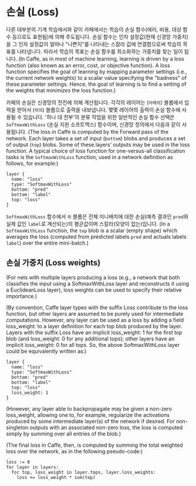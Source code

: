 # 손실 (Loss)

다른 대부분의 기계 학습에서와 같이 카페에서는 학습이 손실 함수(에러, 비용, 대상 함수 등으로도 표현됨)에 의해 주도됩니다. 손실 함수는 인자 설정값(현재 신경망 가중치)을 그 인자 설정값이 얼마나 "나쁜지"를 나타내는 스칼라 값에 연결함으로써 학습의 목표를 나타냅니다. 따라서 학습의 목표는 손실 함수를 최소화하는 가중치를 찾는 일이 됩니다.
(In Caffe, as in most of machine learning, learning is driven by a loss function (also known as an error, cost, or objective function). A loss function specifies the goal of learning by mapping parameter settings (i.e., the current network weights) to a scalar value specifying the "badness" of these parameter settings. Hence, the goal of learning is to find a setting of the weights that _minimizes_ the loss function.)

카페의 손실은 신경망의 전진에 의해 계산됩니다. 각각의 레이어는 (`아래의`) 블롭에서 입력을 받아서 (`위의`) 블롭으로 출력을 내보냅니다. 몇몇 레이어의 출력이 손실 함수에 사용될 수 있습니다. '하나 대 전부'의 분류 작업을 위한 일반적인 손실 함수 선택은 `SoftmaxWithLoss` (손실 지원 소프트맥스) 함수이며, 신경망 정의에서 다음과 같이 사용됩니다.
(The loss in Caffe is computed by the Forward pass of the network. Each layer takes a set of input (`bottom`) blobs and produces a set of output (`top`) blobs. Some of these layers’ outputs may be used in the loss function. A typical choice of loss function for one-versus-all classification tasks is the `SoftmaxWithLoss` function, used in a network definition as follows, for example:)

    layer {
      name: "loss"
      type: "SoftmaxWithLoss"
      bottom: "pred"
      bottom: "label"
      top: "loss"
    }

`SoftmaxWithLoss` 함수에서 `위` 블롭은 전체 미니배치에 대한 손실(예측 결과인 `pred`와 실제 값인 `label`로 계산되는)의 평균값이며 스칼라(모양이 없는)입니다.
(In a `SoftmaxWithLoss` function, the `top` blob is a scalar (empty shape) which averages the loss (computed from predicted labels `pred` and actuals labels `label`) over the entire mini-batch.)

## 손실 가중치 (Loss weights)

(For nets with multiple layers producing a loss (e.g., a network that both classifies the input using a SoftmaxWithLoss layer and reconstructs it using a EuclideanLoss layer), loss weights can be used to specify their relative importance.)

(By convention, Caffe layer types with the suffix Loss contribute to the loss function, but other layers are assumed to be purely used for intermediate computations. However, any layer can be used as a loss by adding a field loss_weight: <float> to a layer definition for each top blob produced by the layer. Layers with the suffix Loss have an implicit loss_weight: 1 for the first top blob (and loss_weight: 0 for any additional tops); other layers have an implicit loss_weight: 0 for all tops. So, the above SoftmaxWithLoss layer could be equivalently written as:)

    layer {
      name: "loss"
      type: "SoftmaxWithLoss"
      bottom: "pred"
      bottom: "label"
      top: "loss"
      loss_weight: 1
    }

(However, any layer able to backpropagate may be given a non-zero loss_weight, allowing one to, for example, regularize the activations produced by some intermediate layer(s) of the network if desired. For non-singleton outputs with an associated non-zero loss, the loss is computed simply by summing over all entries of the blob.)

(The final loss in Caffe, then, is computed by summing the total weighted loss over the network, as in the following pseudo-code:)

    loss := 0
    for layer in layers:
      for top, loss_weight in layer.tops, layer.loss_weights:
        loss += loss_weight * sum(top)
